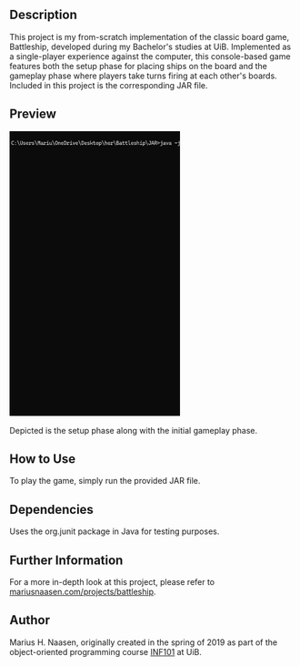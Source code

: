 ## Description

This project is my from-scratch implementation of the classic board game, Battleship, developed during my Bachelor's studies at UiB. Implemented as a single-player experience against the computer, this console-based game features both the setup phase for placing ships on the board and the gameplay phase where players take turns firing at each other's boards. Included in this project is the corresponding JAR file.

## Preview

<img src="assets/preview.gif" alt="Alt Text" width="300" height="500" />

Depicted is the setup phase along with the initial gameplay phase.

## How to Use

To play the game, simply run the provided JAR file.

## Dependencies

Uses the org.junit package in Java for testing purposes.

## Further Information

For a more in-depth look at this project, please refer to [mariusnaasen.com/projects/battleship](https://mariusnaasen.com/projects/battleship).

## Author
Marius H. Naasen, originally created in the spring of 2019 as part of the object-oriented programming course [INF101](https://www4.uib.no/en/courses/INF101) at UiB.
